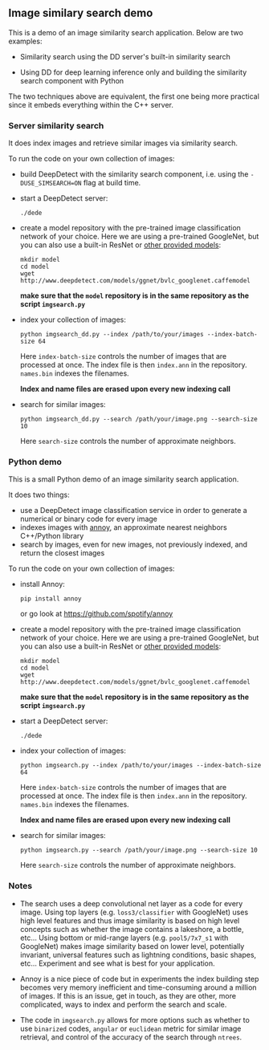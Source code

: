 ## Image similary search demo

This is a demo of an image similarity search application. Below are two examples:

- Similarity search using the DD server's built-in similarity search

- Using DD for deep learning inference only and building the similarity search component with Python

The two techniques above are equivalent, the first one being more practical since it embeds everything within the C++ server.

### Server similarity search

It does index images and retrieve similar images via similarity search.

To run the code on your own collection of images:

- build DeepDetect with the similarity search component, i.e. using the `-DUSE_SIMSEARCH=ON` flag at build time.

- start a DeepDetect server:
  ```
  ./dede
  ```

- create a model repository with the pre-trained image classification network of your choice. Here we are using a pre-trained GoogleNet, but you can also use a built-in ResNet or [other provided models](http://www.deepdetect.com/applications/model/):
  ```
  mkdir model
  cd model
  wget http://www.deepdetect.com/models/ggnet/bvlc_googlenet.caffemodel
  ```
  
  **make sure that the `model` repository is in the same repository as the script `imgsearch.py`**

- index your collection of images:
  ```
  python imgsearch_dd.py --index /path/to/your/images --index-batch-size 64
  ```
  Here `index-batch-size` controls the number of images that are processed at once.
  The index file is then `index.ann` in the repository. `names.bin` indexes the filenames.
  
  **Index and name files are erased upon every new indexing call**

- search for similar images:
  ```
  python imgsearch_dd.py --search /path/your/image.png --search-size 10
  ```
  Here `search-size` controls the number of approximate neighbors.

### Python demo
This is a small Python demo of an image similarity search application.

It does two things:

- use a DeepDetect image classification service in order to generate a numerical or binary code for every image
- indexes images with [annoy](https://github.com/spotify/annoy), an approximate nearest neighbors C++/Python library
- search by images, even for new images, not previously indexed, and return the closest images

To run the code on your own collection of images:

- install Annoy:
  ```
  pip install annoy
  ```
  or go look at https://github.com/spotify/annoy

- create a model repository with the pre-trained image classification network of your choice. Here we are using a pre-trained GoogleNet, but you can also use a built-in ResNet or [other provided models](http://www.deepdetect.com/applications/model/):
  ```
  mkdir model
  cd model
  wget http://www.deepdetect.com/models/ggnet/bvlc_googlenet.caffemodel
  ```
  
  **make sure that the `model` repository is in the same repository as the script `imgsearch.py`**

- start a DeepDetect server:
  ```
  ./dede
  ```

- index your collection of images:
  ```
  python imgsearch.py --index /path/to/your/images --index-batch-size 64
  ```
  Here `index-batch-size` controls the number of images that are processed at once.
  The index file is then `index.ann` in the repository. `names.bin` indexes the filenames.
  
  **Index and name files are erased upon every new indexing call**

- search for similar images:
  ```
  python imgsearch.py --search /path/your/image.png --search-size 10
  ```
  Here `search-size` controls the number of approximate neighbors.

### Notes

- The search uses a deep convolutional net layer as a code for every image. Using top layers (e.g. `loss3/classifier` with GoogleNet) uses high level features and thus image similarity is based on high level concepts such as whether the image contains a lakeshore, a bottle, etc... Using bottom or mid-range layers (e.g. `pool5/7x7_s1` with GoogleNet) makes image similarity based on lower level, potentially invariant, universal features such as lightning conditions, basic shapes, etc... Experiment and see what is best for your application.

- Annoy is a nice piece of code but in experiments the index building step becomes very memory inefficient and time-consuming around a million of images. If this is an issue, get in touch, as they are other, more complicated, ways to index and perform the search and scale.

- The code in `imgsearch.py` allows for more options such as whether to use `binarized` codes, `angular` or `euclidean` metric for similar image retrieval, and control of the accuracy of the search through `ntrees`.
